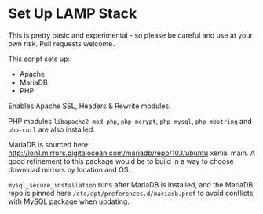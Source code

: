 Set Up LAMP Stack
=================
This is pretty basic and experimental - so please be careful and use at your own risk. Pull requests welcome.

This script sets up:

* Apache
* MariaDB
* PHP

Enables Apache SSL, Headers & Rewrite modules.

PHP modules `libapache2-mod-php`, `php-mcrypt`, `php-mysql`, `php-mbstring` and `php-curl` are also installed.

MariaDB is sourced here: http://lon1.mirrors.digitalocean.com/mariadb/repo/10.1/ubuntu xenial main. A good refinement to this package would be to build in a way to choose download mirrors by location and OS.

`mysql_secure_installation` runs after MariaDB is installed, and the MariaDB repo is pinned here `/etc/apt/preferences.d/mariadb.pref` to avoid conflicts with MySQL package when updating.
